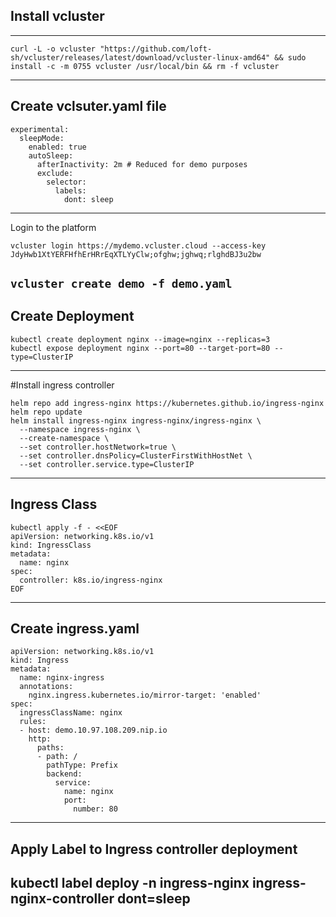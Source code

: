 ## Install vcluster
------------------------------------------
```
curl -L -o vcluster "https://github.com/loft-sh/vcluster/releases/latest/download/vcluster-linux-amd64" && sudo install -c -m 0755 vcluster /usr/local/bin && rm -f vcluster
```

------------------------------------------
## Create vclsuter.yaml file
```
experimental:
  sleepMode:
    enabled: true
    autoSleep:
      afterInactivity: 2m # Reduced for demo purposes
      exclude:
        selector:
          labels:
            dont: sleep
```
----------------------------------------- 
Login to the platform 

```
vcluster login https://mydemo.vcluster.cloud --access-key JdyHwb1XtYERFHfhErHRrEqXTLYyClw;ofghw;jghwq;rlghdBJ3u2bw

```

`vcluster create demo -f demo.yaml`
-----------------------------------------
## Create Deployment 
```
kubectl create deployment nginx --image=nginx --replicas=3
kubectl expose deployment nginx --port=80 --target-port=80 --type=ClusterIP
```
----------------------------------------- 
#Install ingress controller
```
helm repo add ingress-nginx https://kubernetes.github.io/ingress-nginx
helm repo update
helm install ingress-nginx ingress-nginx/ingress-nginx \
  --namespace ingress-nginx \
  --create-namespace \
  --set controller.hostNetwork=true \
  --set controller.dnsPolicy=ClusterFirstWithHostNet \
  --set controller.service.type=ClusterIP
```
----------------------------------------- 
## Ingress Class
```
kubectl apply -f - <<EOF
apiVersion: networking.k8s.io/v1
kind: IngressClass
metadata:
  name: nginx
spec:
  controller: k8s.io/ingress-nginx
EOF
```
----------------------------------------- 
## Create ingress.yaml
```
apiVersion: networking.k8s.io/v1
kind: Ingress
metadata:
  name: nginx-ingress
  annotations:
    nginx.ingress.kubernetes.io/mirror-target: 'enabled'
spec:
  ingressClassName: nginx
  rules:
  - host: demo.10.97.108.209.nip.io
    http:
      paths:
      - path: /
        pathType: Prefix
        backend:
          service:
            name: nginx
            port:
              number: 80
```
-----------------------------------------             
## Apply Label to Ingress controller deployment
kubectl label deploy -n ingress-nginx ingress-nginx-controller dont=sleep    
----------------------------------------

